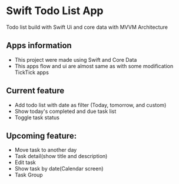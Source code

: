 # Swift Todo List App
Todo list build with Swift Ui and core data with MVVM Architecture

## Apps information
- This project were made using Swift and Core Data
- This apps flow and ui are almost same as with some modification TickTick apps

## Current feature
- Add todo list with date as filter (Today, tomorrow, and custom)
- Show today's completed and due task list
- Toggle task status

## Upcoming feature:
- Move task to another day
- Task detail(show title and description)
- Edit task
- Show task by date(Calendar screen)
- Task Group
